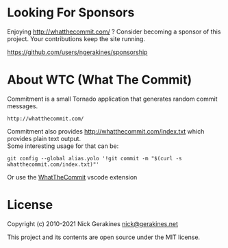 # Looking For Sponsors

Enjoying http://whatthecommit.com/ ? Consider becoming a sponsor of this project. Your contributions keep the site running.

https://github.com/users/ngerakines/sponsorship

# About WTC (What The Commit)
Commitment is a small Tornado application that generates random commit messages.

    http://whatthecommit.com/

Commitment also provides http://whatthecommit.com/index.txt which provides plain text output.  
Some interesting usage for that can be:
```
git config --global alias.yolo '!git commit -m "$(curl -s whatthecommit.com/index.txt)"'
```

Or use the [WhatTheCommit](https://marketplace.visualstudio.com/items?itemName=Gaardsholt.vscode-whatthecommit) vscode extension

# License

Copyright (c) 2010-2021 Nick Gerakines <nick@gerakines.net>

This project and its contents are open source under the MIT license.
